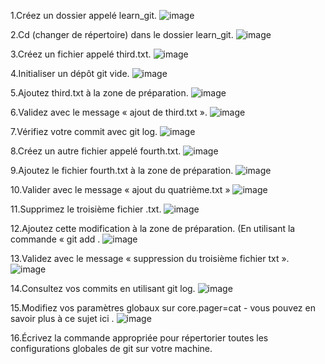 1.Créez un dossier appelé learn_git.
![image](https://github.com/user-attachments/assets/5c7c62f2-3ac5-4e1b-bd15-46f4c73f5d4a)


2.Cd (changer de répertoire) dans le dossier learn_git.
![image](https://github.com/user-attachments/assets/cec0428b-ca7b-42d2-8d83-09bf06c69734)


3.Créez un fichier appelé third.txt.
![image](https://github.com/user-attachments/assets/9113c6bb-aca5-4b1f-b3f1-2b715438042e)


4.Initialiser un dépôt git vide.
![image](https://github.com/user-attachments/assets/0c60e6e2-c25b-4d83-a4f6-46e362b31a0c)

5.Ajoutez third.txt à la zone de préparation.
![image](https://github.com/user-attachments/assets/057f28ea-6b8d-4807-98bb-49823e9f5d46)


6.Validez avec le message « ajout de third.txt ».
![image](https://github.com/user-attachments/assets/d032dbaa-d9c8-4543-b9b5-0f77c64c5f57)


7.Vérifiez votre commit avec git log.
![image](https://github.com/user-attachments/assets/b5bb4359-9bc0-4d24-a697-1a8d61f9eccd)


8.Créez un autre fichier appelé fourth.txt.
![image](https://github.com/user-attachments/assets/02005157-8883-4156-8ec3-53cfa6ded36c)


9.Ajoutez le fichier fourth.txt à la zone de préparation.
![image](https://github.com/user-attachments/assets/90c59267-2497-447e-ace4-3189171206b3)


10.Valider avec le message « ajout du quatrième.txt »
![image](https://github.com/user-attachments/assets/7724a902-5927-4e23-b5d4-74c490261749)


11.Supprimez le troisième fichier .txt.
![image](https://github.com/user-attachments/assets/7374f45d-9835-43d1-89e4-57d25c24e7e4)


12.Ajoutez cette modification à la zone de préparation. (En utilisant la commande « git add .
![image](https://github.com/user-attachments/assets/bffb2aa8-feb0-42d4-af07-cac519be5f9d)


13.Validez avec le message « suppression du troisième fichier txt ».
![image](https://github.com/user-attachments/assets/c02de545-e88b-42ba-966a-16e9ff32fcf5)


14.Consultez vos commits en utilisant git log.
![image](https://github.com/user-attachments/assets/361e09da-568e-45d9-abd0-3a8ab21246ae)


15.Modifiez vos paramètres globaux sur core.pager=cat - vous pouvez en savoir plus à ce sujet ici .
![image](https://github.com/user-attachments/assets/eb3dd467-016f-4d19-ac26-bc0cb948d8fb)


16.Écrivez la commande appropriée pour répertorier toutes les configurations globales de git sur votre machine.




